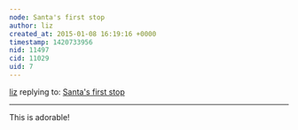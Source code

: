 ```yaml
---
node: Santa's first stop
author: liz
created_at: 2015-01-08 16:19:16 +0000
timestamp: 1420733956
nid: 11497
cid: 11029
uid: 7
---
```




[liz](../profile/liz) replying to: [Santa's first stop](../notes/cfastie/12-25-2014/santa-s-first-stop)

----
This is adorable!